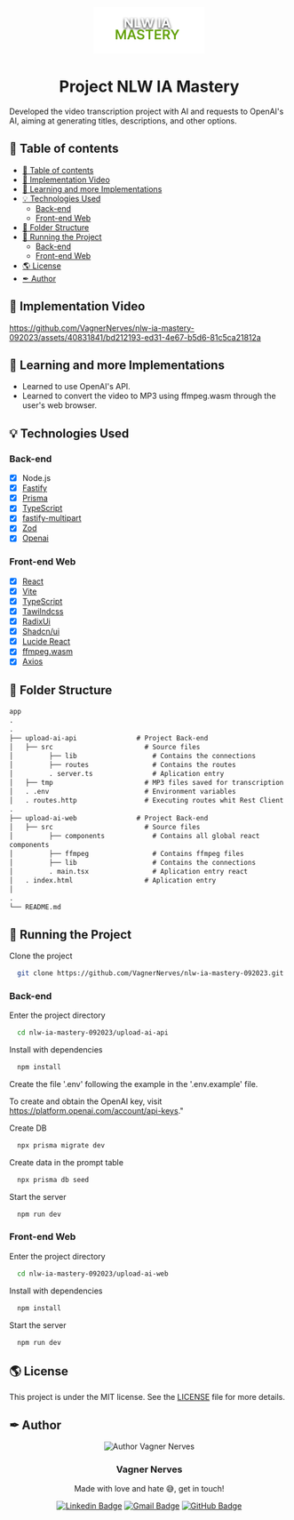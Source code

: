 <p align="center">
  <img width="200px" alt="Project NLW IA Mastery" title="Project NLW IA Mastery Logo" src="./.gihub/logo.svg" />
  
  <h1 align="center">Project NLW IA Mastery</h1>

  <!-- <p align="center">
    🔗 <a href="https://URLThisProject.com">https://URLThisProject.com</a> 🔗
  </p>   -->

Developed the video transcription project with AI and requests to OpenAI's AI, aiming at generating titles, descriptions, and other options.

</p>

## 🧭 Table of contents

- [🧭 Table of contents](#-table-of-contents)
- [🎥 Implementation Video](#-implementation-video)
- [👏 Learning and more Implementations](#-learning-and-more-implementations)
- [💡 Technologies Used](#-technologies-used)
  - [Back-end](#back-end)
  - [Front-end Web](#front-end-web)
- [📂 Folder Structure](#-folder-structure)
- [🚀 Running the Project](#-running-the-project)
  - [Back-end](#back-end-1)
  - [Front-end Web](#front-end-web-1)
- [🌎 License](#-license)
- [✒ Author](#-author)

## 🎥 Implementation Video




https://github.com/VagnerNerves/nlw-ia-mastery-092023/assets/40831841/bd212193-ed31-4e67-b5d6-81c5ca21812a


<!-- ## 🎨 Layout

Layout developed by [Name](https://www.instagram.com/urlName/)

[![Layout in Figma](https://github.com/VagnerNerves/default-readme/blob/main/assets/layout-in-figma.svg)](https://www.figma.com/files) -->

## 👏 Learning and more Implementations

- Learned to use OpenAI's API.
- Learned to convert the video to MP3 using ffmpeg.wasm through the user's web browser.

## 💡 Technologies Used

### Back-end

- [x] Node.js
- [x] [Fastify](https://fastify.dev/)
- [x] [Prisma](https://www.prisma.io/client)
- [x] [TypeScript](https://www.typescriptlang.org/)
- [x] [fastify-multipart](https://github.com/fastify/fastify-multipart)
- [x] [Zod](https://zod.dev/)
- [x] [Openai](https://platform.openai.com/docs/api-reference)

### Front-end Web

- [x] [React](https://reactjs.org/)
- [x] [Vite](https://vitejs.dev/)
- [x] [TypeScript](https://www.typescriptlang.org/)
- [x] [Tawilndcss](https://tailwindcss.com/)
- [x] [RadixUi](https://www.radix-ui.com/primitives/docs/overview/introduction)
- [x] [Shadcn/ui](https://ui.shadcn.com/docs)
- [x] [Lucide React](https://lucide.dev/guide/packages/lucide-react)
- [x] [ffmpeg.wasm](https://ffmpegwasm.netlify.app/)
- [x] [Axios](https://axios-http.com/ptbr/)

## 📂 Folder Structure

```plainText
app
.
.
├── upload-ai-api               # Project Back-end
│   ├── src                       # Source files
│         ├── lib                   # Contains the connections
│         ├── routes                # Contains the routes
│         . server.ts               # Aplication entry
│   ├── tmp                       # MP3 files saved for transcription
│   . .env                        # Environment variables
│   . routes.http                 # Executing routes whit Rest Client
.
├── upload-ai-web               # Project Back-end
│   ├── src                       # Source files
│         ├── components            # Contains all global react components
│         ├── ffmpeg                # Contains ffmpeg files
│         ├── lib                   # Contains the connections
│         . main.tsx                # Aplication entry react
│   . index.html                  # Aplication entry
│
.
└── README.md
```

## 🚀 Running the Project

Clone the project

```bash
  git clone https://github.com/VagnerNerves/nlw-ia-mastery-092023.git
```

### Back-end

Enter the project directory

```bash
  cd nlw-ia-mastery-092023/upload-ai-api
```

Install with dependencies

```bash
  npm install
```

Create the file '.env' following the example in the '.env.example' file.

To create and obtain the OpenAI key, visit https://platform.openai.com/account/api-keys."

Create DB

```bash
  npx prisma migrate dev
```

Create data in the prompt table

```bash
  npx prisma db seed
```

Start the server

```bash
  npm run dev
```

### Front-end Web

Enter the project directory

```bash
  cd nlw-ia-mastery-092023/upload-ai-web
```

Install with dependencies

```bash
  npm install
```

Start the server

```bash
  npm run dev
```

<!-- ### Mobile

Clone the project

```bash
  git clone https://link-para-o-projeto
```

Enter the project directory

```bash
  cd my-project
```

Install with dependencies

```bash
  npm install
```

Start the server

```bash
  npx expo start
```

- IOS:

```bash
  npx pod-install && npx react-native run-ios
```

- Android:

```bash
  npx react-native run-android
``` -->

<!-- ## 📝 Routes

[![Run in Postman](https://github.com/VagnerNerves/default-readme/blob/main/assets/run-in-postman.svg)](https://app.getpostman.com/run-collection/link)
[![Run in Insomnia](https://github.com/VagnerNerves/default-readme/blob/main/assets/run-in-insomnia.svg)](https://insomnia.rest/run/?label=NAMEPROJECT&uri=LINK) -->

## 🌎 License

This project is under the MIT license. See the [LICENSE](https://github.com/VagnerNerves/nlw-ia-mastery-092023/blob/main/LICENSE) file for more details.

## ✒ Author

<p align="center">
  <img width="200px" alt="Author Vagner Nerves" title="Author Vagner Nerves" src="https://github.com/VagnerNerves/default-readme/blob/main/assets/VagnerNerves.svg" />

  <h3 align="center">Vagner Nerves</h3>
  
  <p align="center">  
    Made with love and hate 😅, get in touch!
  </p>
</p>  
  
<div align="center">

[![Linkedin Badge](https://img.shields.io/badge/-LinkedIn-1f6feb?style=flat-square&logo=Linkedin&logoColor=white&link=https://www.linkedin.com/in/vagnernervessantos/)](https://www.linkedin.com/in/vagnernervessantos/)
[![Gmail Badge](https://img.shields.io/badge/-vagnernervessantos@gmail.com-1f6feb?style=flat-square&logo=Gmail&logoColor=white&link=mailto:vagnernervessantos@gmail.com)](mailto:vagnernervessantos@gmail.com)
[![GitHub Badge](https://img.shields.io/badge/-GitHub-1f6feb?style=flat-square&logo=GitHub&logoColor=white&link=https://github.com/VagnerNerves)](https://github.com/VagnerNerves)

</div>
